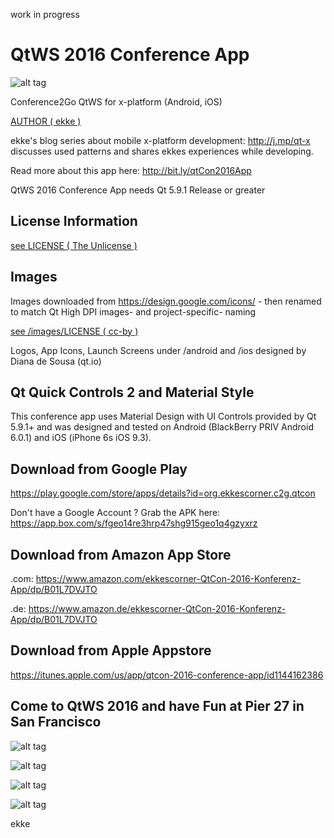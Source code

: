 work in progress

# QtWS 2016 Conference App
![alt tag](https://appbus.files.wordpress.com/2016/10/qtws16appicon-180x180.png  "QtWS 2016 App Logo")

Conference2Go QtWS for x-platform (Android, iOS)

[AUTHOR ( ekke )](AUTHOR.md)

ekke's blog series about mobile x-platform development: http://j.mp/qt-x discusses used patterns and shares ekkes experiences while developing.

Read more about this app here:
http://bit.ly/qtCon2016App

QtWS 2016 Conference App needs Qt 5.9.1 Release or greater

## License Information
[see LICENSE ( The Unlicense )](LICENSE)

## Images
Images downloaded from https://design.google.com/icons/ - then renamed to match Qt High DPI images- and project-specific- naming

[see /images/LICENSE ( cc-by )](images/LICENSE)

Logos, App Icons, Launch Screens under /android and /ios designed by
Diana de Sousa (qt.io)

## Qt Quick Controls 2 and Material Style
This conference app uses Material Design with UI Controls provided by Qt 5.9.1+ and was designed and tested on Android (BlackBerry PRIV Android 6.0.1) and iOS (iPhone 6s iOS 9.3).

## Download from Google Play
https://play.google.com/store/apps/details?id=org.ekkescorner.c2g.qtcon

Don't have a Google Account ? Grab the APK here: https://app.box.com/s/fgeo14re3hrp47shg915geo1q4gzyxrz

## Download from Amazon App Store
.com: https://www.amazon.com/ekkescorner-QtCon-2016-Konferenz-App/dp/B01L7DVJTO

.de: https://www.amazon.de/ekkescorner-QtCon-2016-Konferenz-App/dp/B01L7DVJTO

## Download from Apple Appstore
https://itunes.apple.com/us/app/qtcon-2016-conference-app/id1144162386

## Come to QtWS 2016 and have Fun at Pier 27 in San Francisco
![alt tag](https://appbus.files.wordpress.com/2016/08/01_venue.png  "QtWS 2016 Conference App at Pier 27 in San Francisco")

![alt tag](https://appbus.files.wordpress.com/2016/08/02_schedule.png  "QtWS 2016 Conference App - Schedule")

![alt tag](https://appbus.files.wordpress.com/2016/08/04_speakerlist.png  "QtWS 2016 Conference App - Speaker")

![alt tag](https://appbus.files.wordpress.com/2016/08/06_drawer.png  "QtWS 2016 Conference App - Drawer")

ekke
